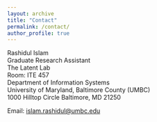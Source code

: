```yaml
---
layout: archive
title: "Contact"
permalink: /contact/
author_profile: true
---
```

Rashidul Islam<br>
Graduate Research Assistant<br>
The Latent Lab <br>
Room: ITE 457<br>
Department of Information Systems<br>
University of Maryland, Baltimore County (UMBC)<br>
1000 Hilltop Circle
Baltimore, MD 21250

Email: islam.rashidul@umbc.edu
